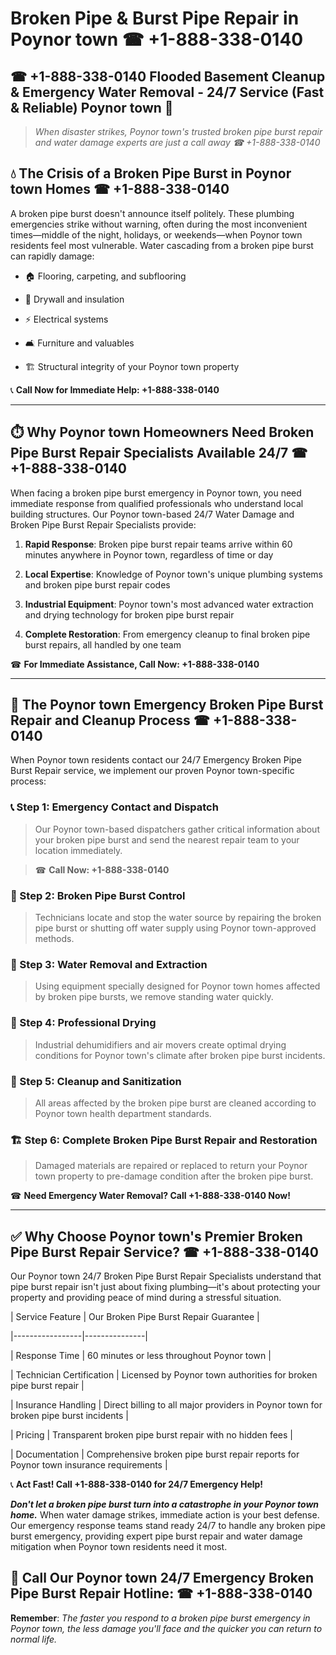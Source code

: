 # Broken Pipe & Burst Pipe Repair in Poynor town ☎ +1-888-338-0140  
## ☎ +1-888-338-0140 Flooded Basement Cleanup & Emergency Water Removal - 24/7 Service (Fast & Reliable) Poynor town 🚨  

> *When disaster strikes, Poynor town's trusted broken pipe burst repair and water damage experts are just a call away ☎ +1-888-338-0140*  

## 💧 The Crisis of a Broken Pipe Burst in Poynor town Homes ☎ +1-888-338-0140  

A broken pipe burst doesn't announce itself politely. These plumbing emergencies strike without warning, often during the most inconvenient times—middle of the night, holidays, or weekends—when Poynor town residents feel most vulnerable. Water cascading from a broken pipe burst can rapidly damage:  

* 🏠 Flooring, carpeting, and subflooring  
* 🧱 Drywall and insulation  
* ⚡ Electrical systems  
* 🛋️ Furniture and valuables  
* 🏗️ Structural integrity of your Poynor town property  

📞 **Call Now for Immediate Help: +1-888-338-0140**  

---  

## ⏱️ Why Poynor town Homeowners Need Broken Pipe Burst Repair Specialists Available 24/7 ☎ +1-888-338-0140  

When facing a broken pipe burst emergency in Poynor town, you need immediate response from qualified professionals who understand local building structures. Our Poynor town-based 24/7 Water Damage and Broken Pipe Burst Repair Specialists provide:  

1. **Rapid Response**: Broken pipe burst repair teams arrive within 60 minutes anywhere in Poynor town, regardless of time or day  
2. **Local Expertise**: Knowledge of Poynor town's unique plumbing systems and broken pipe burst repair codes  
3. **Industrial Equipment**: Poynor town's most advanced water extraction and drying technology for broken pipe burst repair  
4. **Complete Restoration**: From emergency cleanup to final broken pipe burst repairs, all handled by one team  

☎ **For Immediate Assistance, Call Now: +1-888-338-0140**  

---  

## 🔧 The Poynor town Emergency Broken Pipe Burst Repair and Cleanup Process ☎ +1-888-338-0140  

When Poynor town residents contact our 24/7 Emergency Broken Pipe Burst Repair service, we implement our proven Poynor town-specific process:  

### 📞 Step 1: Emergency Contact and Dispatch  
> Our Poynor town-based dispatchers gather critical information about your broken pipe burst and send the nearest repair team to your location immediately.  
> ☎ **Call Now: +1-888-338-0140**  

### 🚿 Step 2: Broken Pipe Burst Control  
> Technicians locate and stop the water source by repairing the broken pipe burst or shutting off water supply using Poynor town-approved methods.  

### 🌊 Step 3: Water Removal and Extraction  
> Using equipment specially designed for Poynor town homes affected by broken pipe bursts, we remove standing water quickly.  

### 💨 Step 4: Professional Drying  
> Industrial dehumidifiers and air movers create optimal drying conditions for Poynor town's climate after broken pipe burst incidents.  

### 🧼 Step 5: Cleanup and Sanitization  
> All areas affected by the broken pipe burst are cleaned according to Poynor town health department standards.  

### 🏗️ Step 6: Complete Broken Pipe Burst Repair and Restoration  
> Damaged materials are repaired or replaced to return your Poynor town property to pre-damage condition after the broken pipe burst.  

☎ **Need Emergency Water Removal? Call +1-888-338-0140 Now!**  

---  

## ✅ Why Choose Poynor town's Premier Broken Pipe Burst Repair Service? ☎ +1-888-338-0140  

Our Poynor town 24/7 Broken Pipe Burst Repair Specialists understand that pipe burst repair isn't just about fixing plumbing—it's about protecting your property and providing peace of mind during a stressful situation.  

| Service Feature | Our Broken Pipe Burst Repair Guarantee |  
|-----------------|---------------|  
| Response Time | 60 minutes or less throughout Poynor town |  
| Technician Certification | Licensed by Poynor town authorities for broken pipe burst repair |  
| Insurance Handling | Direct billing to all major providers in Poynor town for broken pipe burst incidents |  
| Pricing | Transparent broken pipe burst repair with no hidden fees |  
| Documentation | Comprehensive broken pipe burst repair reports for Poynor town insurance requirements |  

📞 **Act Fast! Call +1-888-338-0140 for 24/7 Emergency Help!**  

***Don't let a broken pipe burst turn into a catastrophe in your Poynor town home.*** When water damage strikes, immediate action is your best defense. Our emergency response teams stand ready 24/7 to handle any broken pipe burst emergency, providing expert pipe burst repair and water damage mitigation when Poynor town residents need it most.  

## 📱 Call Our Poynor town 24/7 Emergency Broken Pipe Burst Repair Hotline: ☎ +1-888-338-0140  

**Remember**: *The faster you respond to a broken pipe burst emergency in Poynor town, the less damage you'll face and the quicker you can return to normal life.*